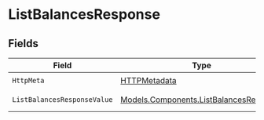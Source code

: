 # ListBalancesResponse


## Fields

| Field                                                                                     | Type                                                                                      | Required                                                                                  | Description                                                                               |
| ----------------------------------------------------------------------------------------- | ----------------------------------------------------------------------------------------- | ----------------------------------------------------------------------------------------- | ----------------------------------------------------------------------------------------- |
| `HttpMeta`                                                                                | [HTTPMetadata](../../Models/Components/HTTPMetadata.md)                                   | :heavy_check_mark:                                                                        | N/A                                                                                       |
| `ListBalancesResponseValue`                                                               | [Models.Components.ListBalancesResponse](../../Models/Components/ListBalancesResponse.md) | :heavy_minus_sign:                                                                        | Balances list                                                                             |